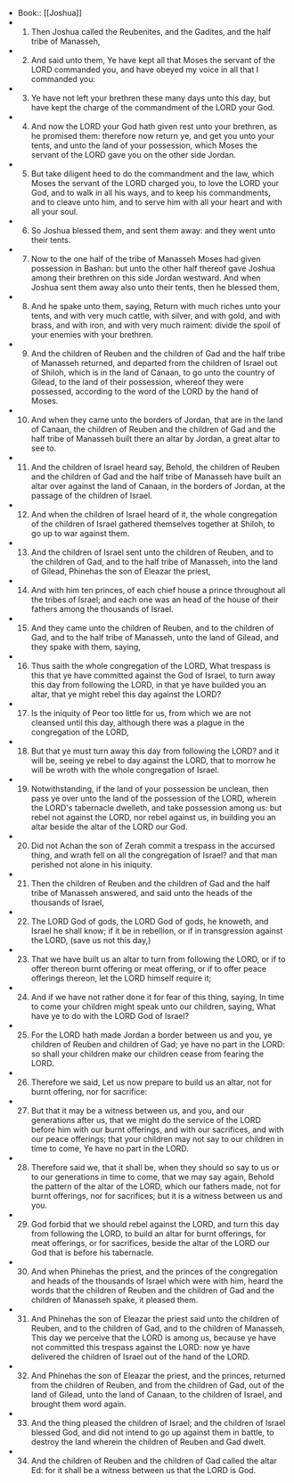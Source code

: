 - Book:: [[Joshua]]
- 1. Then Joshua called the Reubenites, and the Gadites, and the half tribe of Manasseh,
- 2. And said unto them, Ye have kept all that Moses the servant of the LORD commanded you, and have obeyed my voice in all that I commanded you:
- 3. Ye have not left your brethren these many days unto this day, but have kept the charge of the commandment of the LORD your God.
- 4. And now the LORD your God hath given rest unto your brethren, as he promised them: therefore now return ye, and get you unto your tents, and unto the land of your possession, which Moses the servant of the LORD gave you on the other side Jordan.
- 5. But take diligent heed to do the commandment and the law, which Moses the servant of the LORD charged you, to love the LORD your God, and to walk in all his ways, and to keep his commandments, and to cleave unto him, and to serve him with all your heart and with all your soul.
- 6. So Joshua blessed them, and sent them away: and they went unto their tents.
- 7. Now to the one half of the tribe of Manasseh Moses had given possession in Bashan: but unto the other half thereof gave Joshua among their brethren on this side Jordan westward. And when Joshua sent them away also unto their tents, then he blessed them,
- 8. And he spake unto them, saying, Return with much riches unto your tents, and with very much cattle, with silver, and with gold, and with brass, and with iron, and with very much raiment: divide the spoil of your enemies with your brethren.
- 9. And the children of Reuben and the children of Gad and the half tribe of Manasseh returned, and departed from the children of Israel out of Shiloh, which is in the land of Canaan, to go unto the country of Gilead, to the land of their possession, whereof they were possessed, according to the word of the LORD by the hand of Moses.
- 10. And when they came unto the borders of Jordan, that are in the land of Canaan, the children of Reuben and the children of Gad and the half tribe of Manasseh built there an altar by Jordan, a great altar to see to.
- 11. And the children of Israel heard say, Behold, the children of Reuben and the children of Gad and the half tribe of Manasseh have built an altar over against the land of Canaan, in the borders of Jordan, at the passage of the children of Israel.
- 12. And when the children of Israel heard of it, the whole congregation of the children of Israel gathered themselves together at Shiloh, to go up to war against them.
- 13. And the children of Israel sent unto the children of Reuben, and to the children of Gad, and to the half tribe of Manasseh, into the land of Gilead, Phinehas the son of Eleazar the priest,
- 14. And with him ten princes, of each chief house a prince throughout all the tribes of Israel; and each one was an head of the house of their fathers among the thousands of Israel.
- 15. And they came unto the children of Reuben, and to the children of Gad, and to the half tribe of Manasseh, unto the land of Gilead, and they spake with them, saying,
- 16. Thus saith the whole congregation of the LORD, What trespass is this that ye have committed against the God of Israel, to turn away this day from following the LORD, in that ye have builded you an altar, that ye might rebel this day against the LORD?
- 17. Is the iniquity of Peor too little for us, from which we are not cleansed until this day, although there was a plague in the congregation of the LORD,
- 18. But that ye must turn away this day from following the LORD? and it will be, seeing ye rebel to day against the LORD, that to morrow he will be wroth with the whole congregation of Israel.
- 19. Notwithstanding, if the land of your possession be unclean, then pass ye over unto the land of the possession of the LORD, wherein the LORD's tabernacle dwelleth, and take possession among us: but rebel not against the LORD, nor rebel against us, in building you an altar beside the altar of the LORD our God.
- 20. Did not Achan the son of Zerah commit a trespass in the accursed thing, and wrath fell on all the congregation of Israel? and that man perished not alone in his iniquity.
- 21. Then the children of Reuben and the children of Gad and the half tribe of Manasseh answered, and said unto the heads of the thousands of Israel,
- 22. The LORD God of gods, the LORD God of gods, he knoweth, and Israel he shall know; if it be in rebellion, or if in transgression against the LORD, (save us not this day,)
- 23. That we have built us an altar to turn from following the LORD, or if to offer thereon burnt offering or meat offering, or if to offer peace offerings thereon, let the LORD himself require it;
- 24. And if we have not rather done it for fear of this thing, saying, In time to come your children might speak unto our children, saying, What have ye to do with the LORD God of Israel?
- 25. For the LORD hath made Jordan a border between us and you, ye children of Reuben and children of Gad; ye have no part in the LORD: so shall your children make our children cease from fearing the LORD.
- 26. Therefore we said, Let us now prepare to build us an altar, not for burnt offering, nor for sacrifice:
- 27. But that it may be a witness between us, and you, and our generations after us, that we might do the service of the LORD before him with our burnt offerings, and with our sacrifices, and with our peace offerings; that your children may not say to our children in time to come, Ye have no part in the LORD.
- 28. Therefore said we, that it shall be, when they should so say to us or to our generations in time to come, that we may say again, Behold the pattern of the altar of the LORD, which our fathers made, not for burnt offerings, nor for sacrifices; but it is a witness between us and you.
- 29. God forbid that we should rebel against the LORD, and turn this day from following the LORD, to build an altar for burnt offerings, for meat offerings, or for sacrifices, beside the altar of the LORD our God that is before his tabernacle.
- 30. And when Phinehas the priest, and the princes of the congregation and heads of the thousands of Israel which were with him, heard the words that the children of Reuben and the children of Gad and the children of Manasseh spake, it pleased them.
- 31. And Phinehas the son of Eleazar the priest said unto the children of Reuben, and to the children of Gad, and to the children of Manasseh, This day we perceive that the LORD is among us, because ye have not committed this trespass against the LORD: now ye have delivered the children of Israel out of the hand of the LORD.
- 32. And Phinehas the son of Eleazar the priest, and the princes, returned from the children of Reuben, and from the children of Gad, out of the land of Gilead, unto the land of Canaan, to the children of Israel, and brought them word again.
- 33. And the thing pleased the children of Israel; and the children of Israel blessed God, and did not intend to go up against them in battle, to destroy the land wherein the children of Reuben and Gad dwelt.
- 34. And the children of Reuben and the children of Gad called the altar Ed: for it shall be a witness between us that the LORD is God.
